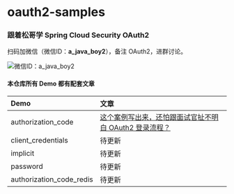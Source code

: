 # oauth2-samples

### 跟着松哥学 Spring Cloud Security OAuth2

扫码加微信（微信ID：**a_java_boy2**），备注 OAuth2，进群讨论。

![微信ID：a_java_boy2](https://user-images.githubusercontent.com/6023444/75459026-ba70d500-59b9-11ea-8cbd-3d5889f356c4.png)

#### 本仓库所有 Demo 都有配套文章

|Demo|文章|
|:---|:---|
|authorization_code|[这个案例写出来，还怕跟面试官扯不明白 OAuth2 登录流程？](https://mp.weixin.qq.com/s/GXMQI59U6uzmS-C0WQ5iUw)|
|client_credentials|待更新|
|implicit|待更新|
|password|待更新|
|authorization_code_redis|待更新|